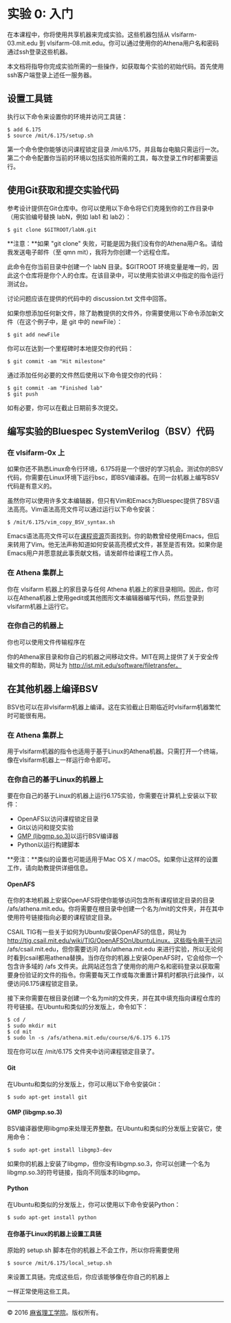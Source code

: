 # 实验 0: 入门

在本课程中，你将使用共享机器来完成实验。这些机器包括从 vlsifarm-03.mit.edu 到 vlsifarm-08.mit.edu。你可以通过使用你的Athena用户名和密码通过ssh登录这些机器。

本文档将指导你完成实验所需的一些操作，如获取每个实验的初始代码。首先使用ssh客户端登录上述任一服务器。

## 设置工具链

执行以下命令来设置你的环境并访问工具链：

```shell
$ add 6.175
$ source /mit/6.175/setup.sh
```

第一个命令使你能够访问课程锁定目录 /mit/6.175，并且每台电脑只需运行一次。第二个命令配置你当前的环境以包括实验所需的工具，每次登录工作时都需要运行。

## 使用Git获取和提交实验代码

参考设计提供在Git仓库中。你可以使用以下命令将它们克隆到你的工作目录中（用实验编号替换 labN，例如 lab1 和 lab2）：

```shell
$ git clone $GITROOT/labN.git
```

**注意：**如果 "git clone" 失败，可能是因为我们没有你的Athena用户名。请给我发送电子邮件（至 qmn mit），我将为你创建一个远程仓库。

此命令在你当前目录中创建一个 labN 目录。$GITROOT 环境变量是唯一的，因此这个仓库将是你个人的仓库。在该目录中，可以使用实验讲义中指定的指令运行测试台。

讨论问题应该在提供的代码中的 discussion.txt 文件中回答。

如果你想添加任何新文件，除了助教提供的文件外，你需要使用以下命令添加新文件（在这个例子中，是 git 中的 newFile）：

```shell
$ git add newFile
```

你可以在达到一个里程碑时本地提交你的代码：

```shell
$ git commit -am "Hit milestone"
```

通过添加任何必要的文件然后使用以下命令提交你的代码：

```shell
$ git commit -am "Finished lab"
$ git push
```

如有必要，你可以在截止日期前多次提交。

## 编写实验的Bluespec SystemVerilog（BSV）代码

### 在 vlsifarm-0x 上

如果你还不熟悉Linux命令行环境，6.175将是一个很好的学习机会。测试你的BSV代码，你需要在Linux环境下运行bsc，即BSV编译器。在同一台机器上编写BSV代码是有意义的。

虽然你可以使用许多文本编辑器，但只有Vim和Emacs为Bluespec提供了BSV语法高亮。Vim语法高亮文件可以通过运行以下命令安装：

```shell
$ /mit/6.175/vim_copy_BSV_syntax.sh
```

Emacs语法高亮文件可以在[课程资源](http://csg.csail.mit.edu/6.175/archive/2016/resources.html)页面找到。你的助教曾经使用Emacs，但后来转用了Vim。他无法声称知道如何安装高亮模式文件，甚至是否有效。如果你是Emacs用户并愿意就此事贡献文档，请发邮件给课程工作人员。

### 在 Athena 集群上

你在 vlsifarm 机器上的家目录与任何 Athena 机器上的家目录相同。因此，你可以在Athena机器上使用gedit或其他图形文本编辑器编写代码，然后登录到vlsifarm机器上运行它。

### 在你自己的机器上

你也可以使用文件传输程序在

你的Athena家目录和你自己的机器之间移动文件。MIT在网上提供了关于安全传输文件的帮助，网址为 http://ist.mit.edu/software/filetransfer。

## 在其他机器上编译BSV

BSV也可以在非vlsifarm机器上编译。这在实验截止日期临近时vlsifarm机器繁忙时可能很有用。

### 在 Athena 集群上

用于vlsifarm机器的指令也适用于基于Linux的Athena机器。只需打开一个终端，像在vlsifarm机器上一样运行命令即可。

### 在你自己的基于Linux的机器上

要在你自己的基于Linux的机器上运行6.175实验，你需要在计算机上安装以下软件：

- OpenAFS以访问课程锁定目录
- Git以访问和提交实验
- [GMP (libgmp.so.3)](https://gmplib.org/)以运行BSV编译器
- Python以运行构建脚本

**旁注：**类似的设置也可能适用于Mac OS X / macOS。如果你让这样的设置工作，请向助教提供详细信息。

#### OpenAFS

在你的本地机器上安装OpenAFS将使你能够访问包含所有课程锁定目录的目录 /afs/athena.mit.edu。你将需要在根目录中创建一个名为/mit的文件夹，并在其中使用符号链接指向必要的课程锁定目录。

CSAIL TIG有一些关于如何为Ubuntu安装OpenAFS的信息，网址为 http://tig.csail.mit.edu/wiki/TIG/OpenAFSOnUbuntuLinux。这些指令用于访问 /afs/csail.mit.edu，但你需要访问 /afs/athena.mit.edu 来进行实验，所以无论何时看到csail都用athena替换。当你在你的机器上安装OpenAFS时，它会给你一个包含许多域的 /afs 文件夹。此网站还包含了使用你的用户名和密码登录以获取需要身份验证的文件的指令。你需要每天工作或每次重置计算机时都执行此操作，以便访问6.175课程锁定目录。

接下来你需要在根目录创建一个名为mit的文件夹，并在其中填充指向课程仓库的符号链接。在Ubuntu和类似的分发版上，命令如下：

```shell
$ cd /
$ sudo mkdir mit
$ cd mit
$ sudo ln -s /afs/athena.mit.edu/course/6/6.175 6.175
```

现在你可以在 /mit/6.175 文件夹中访问课程锁定目录了。

#### Git

在Ubuntu和类似的分发版上，你可以用以下命令安装Git：

```shell
$ sudo apt-get install git
```

#### GMP (libgmp.so.3)

BSV编译器使用libgmp来处理无界整数。在Ubuntu和类似的分发版上安装它，使用命令：

```shell
$ sudo apt-get install libgmp3-dev
```

如果你的机器上安装了libgmp，但你没有libgmp.so.3，你可以创建一个名为libgmp.so.3的符号链接，指向不同版本的libgmp。

#### Python

在Ubuntu和类似的分发版上，你可以使用以下命令安装Python：

```shell
$ sudo apt-get install python
```

#### 在你基于Linux的机器上设置工具链

原始的 setup.sh 脚本在你的机器上不会工作，所以你将需要使用

```shell
$ source /mit/6.175/local_setup.sh
```

来设置工具链。完成这些后，你应该能够像在你自己的机器上

一样正常使用这些工具。

------

© 2016 [麻省理工学院](http://web.mit.edu/)。版权所有。
